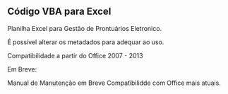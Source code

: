 ## Código VBA para Excel

Planilha Excel para Gestão de Prontuários Eletronico. 

É possível alterar os metadados para adequar ao uso.

Compatibilidade a partir do Office 2007 - 2013



Em Breve:

Manual de Manutenção em Breve
Compatibilidde com Office mais atuais.
